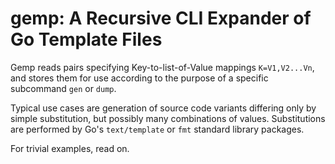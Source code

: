 <!-- Copyright 2020 Donald Mullis. All rights reserved.
     https://github.github.com/gfm/
  -->


<!-- [Donald Mullis](https://github.com/dmullis)
 -->

# gemp: A Recursive CLI Expander of Go Template Files

Gemp reads pairs specifying Key-to-list-of-Value mappings ```K=V1,V2...Vn```,
and stores them for use according to the purpose of a specific subcommand
```gen``` or ```dump```.

Typical use cases are generation of source code variants differing only by simple substitution,
but possibly many combinations of values.
Substitutions are performed by Go's ```text/template``` or ```fmt``` standard library packages.

For trivial examples, read on.
